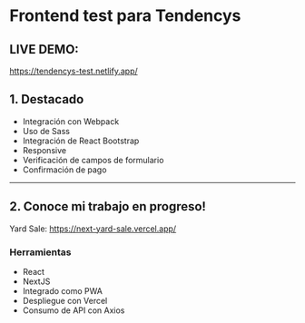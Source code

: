 # Frontend test para Tendencys

## LIVE DEMO: 
https://tendencys-test.netlify.app/

## 1. Destacado

- Integración con Webpack
- Uso de Sass
- Integración de React Bootstrap
- Responsive
- Verificación de campos de formulario
- Confirmación de pago


---
## 2. Conoce mi trabajo en progreso!

Yard Sale: https://next-yard-sale.vercel.app/

### Herramientas
- React
- NextJS
- Integrado como PWA
- Despliegue con Vercel
- Consumo de API con Axios